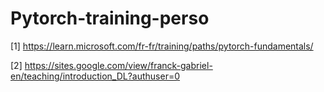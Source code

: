 # Pytorch-training-perso


[1] https://learn.microsoft.com/fr-fr/training/paths/pytorch-fundamentals/

[2] https://sites.google.com/view/franck-gabriel-en/teaching/introduction_DL?authuser=0
